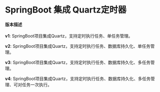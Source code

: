 # SpringBoot 集成 Quartz定时器

#### 版本描述
**v1**: SpringBoot项目集成Quartz，支持定时执行任务、单任务管理。

**v2**: SpringBoot项目集成Quartz，支持定时执行任务、数据库持久化、单任务管理。

**v3**: SpringBoot项目集成Quartz，支持定时执行任务、数据库持久化、多任务管理。

**v4**: SpringBoot项目集成Quartz，支持定时执行任务、数据库持久化、多任务管理、可对任务一次执行。

